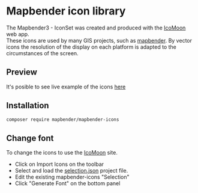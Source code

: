 # Mapbender icon library

The Mapbender3 - IconSet was created and produced with the [IcoMoon](https://icomoon.io/) web app.<br/>
These icons are used by many GIS projects, such as [mapbender](http://mapbender3.org/).
By vector icons the resolution of the display on each platform is adapted to the circumstances of the screen.<br/>

## Preview
It's posible to see live example of the icons [here](http://rawgit.com/mapbender/icons/master/demo.html)

## Installation
```sh
composer require mapbender/mapbender-icons
```

## Change font

To change the icons to use the [IcoMoon](https://icomoon.io/app/#/select) site.

* Click on Import Icons on the toolbar
* Select and load the [selection.json](selection.json) project file.
* Edit the existing mapbender-icons "Selection" 
* Click "Generate Font" on the bottom panel


